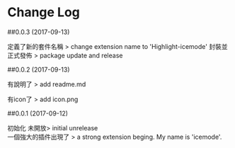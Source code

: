 # Change Log

##0.0.3 (2017-09-13)

定義了新的套件名稱 > change extension name to 'Highlight-icemode'
封裝並正式發佈 > package update and release

##0.0.2 (2017-09-13)

有說明了 > add readme.md

有icon了 > add icon.png


##0.0.1 (2017-09-12)

初始化 未開放> initial unrelease  
一個強大的插件出現了 > a strong extension beging.  My name is 'icemode'.
